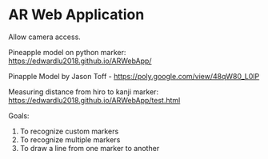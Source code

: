 # AR Web Application

Allow camera access.

Pineapple model on python marker:
https://edwardlu2018.github.io/ARWebApp/ 

Pinapple Model by Jason Toff - https://poly.google.com/view/48qW80_L0lP

Measuring distance from hiro to kanji marker:
https://edwardlu2018.github.io/ARWebApp/test.html 

Goals: 
1. To recognize custom markers
2. To recognize multiple markers
3. To draw a line from one marker to another
